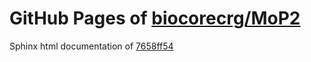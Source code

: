 GitHub Pages of [biocorecrg/MoP2](https://github.com/biocorecrg/MoP2.git)
===
Sphinx html documentation of [7658ff54](https://github.com/biocorecrg/MoP2/tree/7658ff540059d7972178d6726a99c4c1367dce9f)

